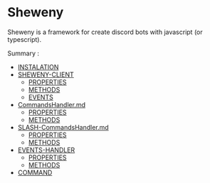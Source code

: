 # Sheweny

Sheweny is a framework for create discord bots with javascript (or typescript).

Summary :

- [INSTALATION](#installation)
- [SHEWENY-CLIENT](#sheweny)
  - [PROPERTIES](#sheweny-properties)
  - [METHODS](#sheweny-methods)
  - [EVENTS](#sheweny-events)
- [CommandsHandler.md](#CommandsHandler.md)
  - [PROPERTIES](#CommandsHandler.md-properties)
  - [METHODS](#CommandsHandler.md-methods)
- [SLASH-CommandsHandler.md](#slash-CommandsHandler.md)
  - [PROPERTIES](#slash-CommandsHandler.md-properties)
  - [METHODS](#slash-CommandsHandler.md-methods)
- [EVENTS-HANDLER](#events-handler)
  - [PROPERTIES](#events-handler-properties)
  - [METHODS](#events-handler-methods)
- [COMMAND](#command)
